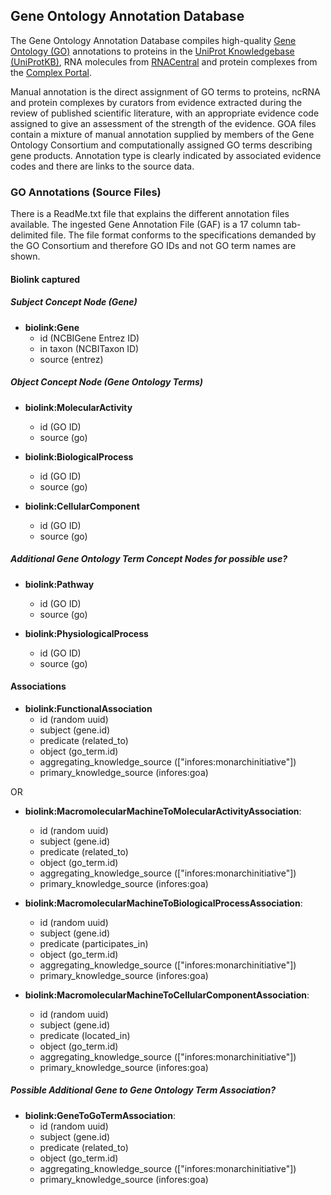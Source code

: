 ## Gene Ontology Annotation Database

The Gene Ontology Annotation Database compiles high-quality [Gene Ontology (GO)](http://www.geneontology.org/) annotations to proteins in the [UniProt Knowledgebase (UniProtKB)](https://www.uniprot.org/), RNA molecules from [RNACentral](http://rnacentral.org/) and protein complexes from the [Complex Portal](https://www.ebi.ac.uk/complexportal/home).

Manual annotation is the direct assignment of GO terms to proteins, ncRNA and protein complexes by curators from evidence extracted during the review of published scientific literature, with an appropriate evidence code assigned to give an assessment of the strength of the evidence.  GOA files contain a mixture of manual annotation supplied by members of the Gene Ontology Consortium and computationally assigned GO terms describing gene products. Annotation type is clearly indicated by associated evidence codes and there are links to the source data.

### GO Annotations (Source Files)

There is a ReadMe.txt file that explains the different annotation files available.  The ingested Gene Annotation File (GAF) is a 17 column tab-delimited file. The file format conforms to the specifications demanded by the GO Consortium and therefore GO IDs and not GO term names are shown.

#### Biolink captured

##### Subject Concept Node (Gene)

* **biolink:Gene**
  * id (NCBIGene Entrez ID)
  * in taxon (NCBITaxon ID)
  * source (entrez)

##### Object Concept Node (Gene Ontology Terms)

* **biolink:MolecularActivity**
  * id (GO ID)
  * source (go)

* **biolink:BiologicalProcess**
  * id (GO ID)
  * source (go)

* **biolink:CellularComponent**
  * id (GO ID)
  * source (go)

##### Additional Gene Ontology Term Concept Nodes for possible use?

* **biolink:Pathway**
  * id (GO ID)
  * source (go)

* **biolink:PhysiologicalProcess**
  * id (GO ID)
  * source (go)

#### Associations

* **biolink:FunctionalAssociation**
    * id (random uuid)
    * subject (gene.id)
    * predicate (related_to)
    * object (go_term.id)
    * aggregating_knowledge_source (["infores:monarchinitiative"])
    * primary_knowledge_source (infores:goa)

OR

* **biolink:MacromolecularMachineToMolecularActivityAssociation**:
    * id (random uuid)
    * subject (gene.id)
    * predicate (related_to)
    * object (go_term.id)
    * aggregating_knowledge_source (["infores:monarchinitiative"])
    * primary_knowledge_source (infores:goa)
    
* **biolink:MacromolecularMachineToBiologicalProcessAssociation**:
    * id (random uuid)
    * subject (gene.id)
    * predicate (participates_in)
    * object (go_term.id)
    * aggregating_knowledge_source (["infores:monarchinitiative"])
    * primary_knowledge_source (infores:goa)

* **biolink:MacromolecularMachineToCellularComponentAssociation**:
    * id (random uuid)
    * subject (gene.id)
    * predicate (located_in)
    * object (go_term.id)
    * aggregating_knowledge_source (["infores:monarchinitiative"])
    * primary_knowledge_source (infores:goa)

##### Possible Additional Gene to Gene Ontology Term Association?

* **biolink:GeneToGoTermAssociation**:
    * id (random uuid)
    * subject (gene.id)
    * predicate (related_to)
    * object (go_term.id)
    * aggregating_knowledge_source (["infores:monarchinitiative"])
    * primary_knowledge_source (infores:goa)
